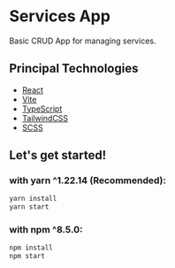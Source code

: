 # Services App

Basic CRUD App for managing services.

## Principal Technologies

- [React](https://reactjs.org/)
- [Vite](https://vitejs.dev/)
- [TypeScript](https://www.typescriptlang.org/)
- [TailwindCSS](https://tailwindcss.com/)
- [SCSS](https://sass-lang.com/)

## Let's get started!

### with yarn ^1.22.14 (Recommended):

```bash
yarn install
yarn start
```

### with npm ^8.5.0:

```bash
npm install
npm start
```
